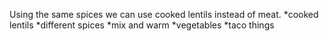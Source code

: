 Using the same spices we can use cooked lentils instead of meat.
*cooked lentils
*different spices
*mix and warm
*vegetables
*taco things
